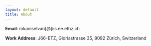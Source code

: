 ```yaml
---
layout: default
title: About
---
```


**Email**: mkaniselvan[@]iis.ee.ethz.ch

**Work Address**: J66-ETZ, Gloriastrasse 35, 8092 Zürich, Switzerland
